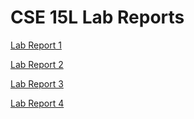 # CSE 15L Lab Reports

[Lab Report 1](https://codyprupp.github.io/cse15l-lab-reports/lab-report-1-week-2.html)

[Lab Report 2](https://codyprupp.github.io/cse15l-lab-reports/lab-report-2-week-4.html)

[Lab Report 3](https://codyprupp.github.io/cse15l-lab-reports/lab-report-3-week-6.html)

[Lab Report 4](http://codyprupp.github.io/cse15l-lab-reports/lab-report-4-week-8.html)